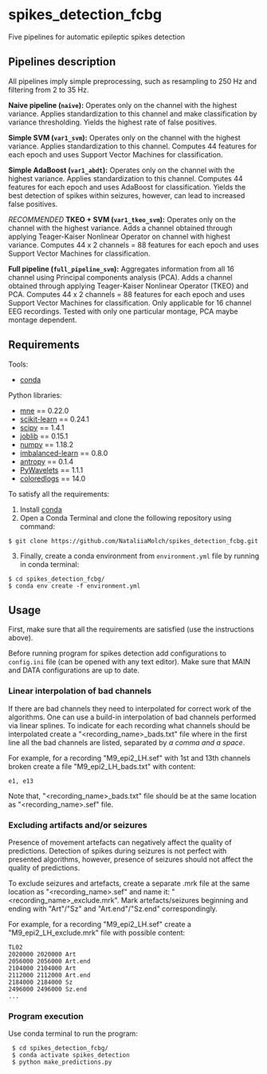 # spikes_detection_fcbg
Five pipelines for automatic epileptic spikes detection

## Pipelines description

All pipelines imply simple preprocessing, such as resampling to 250 Hz and filtering from 2 to 35 Hz.

**Naive pipeline (`naive`):**
Operates only on the channel with the highest variance. Applies standardization to this channel and make classification by variance thresholding.
Yields the highest rate of false positives.

**Simple SVM (`var1_svm`):**
Operates only on the channel with the highest variance. Applies standardization to this channel.
Computes 44 features for each epoch and uses Support Vector Machines for classification.

**Simple AdaBoost (`var1_abdt`):**
Operates only on the channel with the highest variance. Applies standardization to this channel.
Computes 44 features for each epoch and uses AdaBoost for classification.
Yields the best detection of spikes within seizures, however, can lead to increased false positives.

_RECOMMENDED_ **TKEO + SVM (`var1_tkeo_svm`):**
Operates only on the channel with the highest variance. Adds a channel obtained through applying Teager-Kaiser Nonlinear Operator on channel with highest variance. 
Computes 44 x 2 channels = 88 features for each epoch and uses Support Vector Machines for classification.

**Full pipeline (`full_pipeline_svm`):**
Aggregates information from all 16 channel using Principal components analysis (PCA). Adds a channel obtained through applying Teager-Kaiser Nonlinear Operator (TKEO) and PCA. 
Computes 44 x 2 channels = 88 features for each epoch and uses Support Vector Machines for classification.
Only applicable for 16 channel EEG recordings. Tested with only one particular montage, PCA maybe montage dependent.


## Requirements

Tools:
- [conda](https://docs.conda.io/projects/conda/en/latest/user-guide/install/windows.html "Conda installation")

Python libraries:
- [mne](https://mne.tools/stable/install/mne_python.html "MNE") == 0.22.0
- [scikit-learn](https://scikit-learn.org/stable/install.html "Sklearn") == 0.24.1
- [scipy](https://www.scipy.org/install.html "SciPy") == 1.4.1
- [joblib](https://joblib.readthedocs.io/en/latest/installing.html "Joblib") == 0.15.1
- [numpy](https://numpy.org/install/ "NumPy") == 1.18.2
- [imbalanced-learn](https://pypi.org/project/imbalanced-learn/ "Imblearn") == 0.8.0
- [antropy](https://github.com/raphaelvallat/antropy "Antropy") == 0.1.4
- [PyWavelets](https://github.com/PyWavelets/pywt "PyWavelets") == 1.1.1
- [coloredlogs](https://pypi.org/project/coloredlogs/#installation "Colorlogs") == 14.0

[comment]: <> (- pandas == 1.0.3)
To satisfy all the requirements:
1. Install [conda](https://docs.conda.io/projects/conda/en/latest/user-guide/install/windows.html "Conda installation")
2. Open a Conda Terminal and clone the following repository using command:
```commandline
$ git clone https://github.com/NataliiaMolch/spikes_detection_fcbg.git
```
3. Finally, create a conda environment from `environment.yml` file by running in conda terminal:

```
$ cd spikes_detection_fcbg/
$ conda env create -f environment.yml
```

[comment]: <> (An environment with a name `spikes_detection` will be created.)

[comment]: <> (To activate the environment in future run:)

[comment]: <> (```)

[comment]: <> ($ conda activate spikes_detection)

[comment]: <> (```)


## Usage

First, make sure that all the requirements are satisfied (use the instructions above).

Before running program for spikes detection add configurations to `config.ini` file (can be opened with any text editor).
Make sure that MAIN and DATA configurations are up to date.

### Linear interpolation of bad channels

If there are bad channels they need to interpolated for correct work of the algorithms. One can use a build-in 
interpolation of bad channels performed via linear splines. To indicate for each recording what channels should be interpolated
create a "<recording_name>_bads.txt" file where in the first line all the bad channels are listed, separated by 
*a comma and a space*.

For example, for a recording "M9_epi2_LH.sef" with 1st and 13th channels broken create a file "M9_epi2_LH_bads.txt" with content:

```text
e1, e13

```

Note that, "<recording_name>_bads.txt" file should be at the same location as "<recording_name>.sef" file.

### Excluding artifacts and/or seizures

Presence of movement artefacts can negatively affect the quality of predictions. Detection of spikes during seizures is
not perfect with presented algorithms, however, presence of seizures should not affect the quality of predictions.

To exclude seizures and artefacts, create a separate .mrk file at the same location as "<recording_name>.sef" and name it:
"<recording_name>_exclude.mrk". Mark artefacts/seizures beginning and ending with "Art"/"Sz" and "Art.end"/"Sz.end" 
correspondingly.

For example, for a recording "M9_epi2_LH.sef" create a "M9_epi2_LH_exclude.mrk" file with possible content:

```text
TL02
2020000	2020000	Art
2056000	2056000	Art.end
2104000	2104000	Art
2112000	2112000	Art.end
2184000	2184000	Sz
2496000	2496000	Sz.end
...
```

### Program execution

Use conda terminal to run the program:

```commandline
 $ cd spikes_detection_fcbg/
 $ conda activate spikes_detection
 $ python make_predictions.py
```
